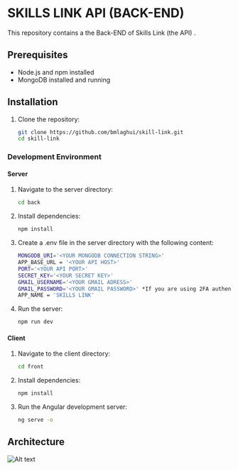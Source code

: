 # SKILLS LINK API (BACK-END)

This repository contains a the Back-END of Skills Link (the API) .

## Prerequisites

- Node.js and npm installed
- MongoDB installed and running

## Installation

1. Clone the repository:

   ```bash
   git clone https://github.com/bmlaghui/skill-link.git
   cd skill-link

### Development Environment

#### Server

1. Navigate to the server directory:

   ```bash
   cd back

2. Install dependencies:

   ```bash
   npm install  

3. Create a .env file in the server directory with the following content:

   ```bash
   MONGODB_URI='<YOUR MONGODB CONNECTION STRING>'
   APP_BASE_URL = '<YOUR API HOST>' 
   PORT='<YOUR API PORT>'
   SECRET_KEY='<YOUR SECRET KEY>'
   GMAIL_USERNAME='<YOUR GMAIL ADRESS>'
   GMAIL_PASSWORD='<YOUR GMAIL PASSWORD>' *If you are using 2FA authentification with gmail, put the application password*
   APP_NAME = 'SKILLS LINK'

4. Run the server:

   ```bash
   npm run dev

#### Client

1. Navigate to the client directory:

   ```bash
   cd front

2. Install dependencies:

   ```bash
   npm install  

3. Run the Angular development server:

   ```bash
   ng serve -o

## Architecture

![Alt text](./documentation/image.png)